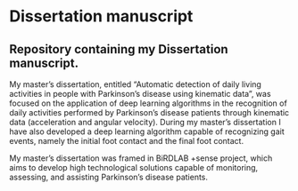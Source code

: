 # Dissertation manuscript
## Repository containing my Dissertation manuscript.

<p>My master’s dissertation, entitled “Automatic detection of daily living activities in people with Parkinson’s disease using kinematic data”, was focused on the application of deep learning algorithms in the recognition of daily activities performed by Parkinson’s disease patients through kinematic data (acceleration and angular velocity). During my master’s dissertation I have also developed a deep learning algorithm capable of recognizing gait events, namely the initial foot contact and the final foot contact. </p>

<p>My master’s dissertation was framed in BiRDLAB +sense project, which aims to develop high technological solutions capable of monitoring, assessing, and 
assisting Parkinson’s disease patients. </p>
